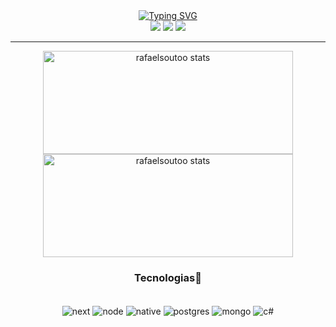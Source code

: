 <div align="center">
    <a href="https://git.io/typing-svg"><img src="https://readme-typing-svg.herokuapp.com?font=Roboto&size=24&pause=4000&color=FFFF&center=true&vCenter=true&width=500&height=64&lines=Olá%2C+eu+sou+Rafael+Souto!" alt="Typing SVG" /></a>
</div>

<div align="center">
    <a href="https://www.instagram.com/_rafaelsoutoo/" target="_blank"><img src="https://img.shields.io/badge/-Instagram-%23E4405F?style=for-the-badge&logo=instagram&logoColor=white" target="_blank"></a>
    <a href="https://rafaelsouto.vercel.app/"><img src="https://img.shields.io/badge/website-000000?style=for-the-badge&logo=About.me&logoColor=whit" target="_blank"></a>
    <a href="https://www.linkedin.com/in/rafael-souto-sena-3a8364257/" target="_blank"><img src="https://img.shields.io/badge/-LinkedIn-%230077B5?style=for-the-badge&logo=linkedin&logoColor=white" target="_blank"></a>
</div>

---


<!-- commit stats -->
<div align="center">
    <p>
        <a href="https://github.com/rafaelsoutoo">
            <img width="400px" height="165" src="https://github-readme-stats.vercel.app/api?username=rafaelsoutoo&show_icons=true&bg_color=0000" alt="rafaelsoutoo stats" />
            <img width="400px" height="165" src="https://github-readme-stats.vercel.app/api/top-langs/?username=rafaelsoutoo&show_icons=true&bg_color=0000&layout=compact" alt="rafaelsoutoo stats" />
        </a>
    </p>
</div>

<div align="center">

### Tecnologias🚀
<div style="display: inline_block"><br/>
  <img align="center" alt="next" src="https://img.shields.io/badge/next%20js-000000?style=for-the-badge&logo=nextdotjs&logoColor=white"/>
  <img align="center" alt="node" src="https://img.shields.io/badge/Node.js-43853D?style=for-the-badge&logo=node.js&logoColor=white"/>
  <img align="center" alt="native" src="https://img.shields.io/badge/React_Native-20232A?style=for-the-badge&logo=react&logoColor=61DAFB"/>
  <img align="center" alt="postgres" src="https://img.shields.io/badge/PostgreSQL-316192?style=for-the-badge&logo=postgresql&logoColor=white"/>
  <img align="center" alt="mongo" src="https://img.shields.io/badge/MongoDB-4EA94B?style=for-the-badge&logo=mongodb&logoColor=white"/>
  <img align="center" alt="c#" src="https://img.shields.io/badge/c%23-%23239120.svg?style=for-the-badge&logo=csharp&logoColor=white"/>
</div><br/>
</div>
